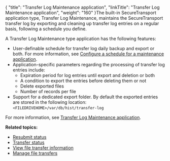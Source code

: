 {
    "title": "Transfer Log Maintenance application",
    "linkTitle": "Transfer Log Maintenance application",
    "weight": "160"
}The built-in <span class="mc-variable axway_variables.Component_Short_Name variable">SecureTransport</span> application type, Transfer Log Maintenance, maintains the <span class="mc-variable axway_variables.Component_Short_Name variable">SecureTransport</span> transfer log by exporting and cleaning up transfer log entries on a regular basis, following a schedule you define.

A Transfer Log Maintenance type application has the following features:

-   User-definable schedule for transfer log daily backup and export or both. For more information, see <a href="#ConfigureMaintSchedule" class="MCXref xref">Configure a schedule for a maintenance application</a>.
-   Application-specific parameters regarding the processing of transfer log entries include:
    -   Expiration period for log entries until export and deletion or both
    -   A condition to export the entries before deleting them or not
    -   Delete exported files
    -   Number of records per file
-   Support for a dedicated export folder. By default the exported entries are stored in the following location:  
    `<FILEDRIVEHOME>/var/db/hist/transfer-log`

For more information, see <a href="../../../applications/applicationstransferlogmaintenance#top" class="MCXref xref">Transfer Log Maintenance application</a>.

**Related topics:**

-   <a href="#" class="MCXref xref">Resubmit status</a>
-   <a href="../r_st_transfer_status" class="MCXref xref">Transfer status</a>
-   <a href="../t_st_viewfiletransferinfo" class="MCXref xref">View file transfer information</a>
-   <a href="../t_st_filetransfers" class="MCXref xref">Manage file transfers</a>
